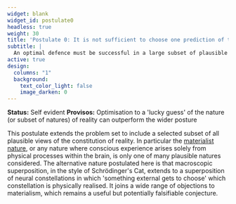 ```yaml
---
widget: blank
widget_id: postulate0
headless: true
weight: 30
title: 'Postulate 0: It is not sufficient to choose one prediction of the future and create defences adequate to only that future'
subtitle: |
  An optimal defence must be successful in a large subset of plausible realities
active: true
design:
  columns: "1"
  background:
    text_color_light: false
    image_darken: 0
---
```

**Status:** Self evident
**Provisos:** Optimisation to a 'lucky guess' of the nature (or subset of natures) of reality can outperform the wider posture  
  
This postulate extends the problem set to include a selected subset of all plausible views of the constitution of reality.  In particular the
[materialist nature](https://en.wikipedia.org/wiki/Materialism), or any nature where conscious experience arises solely from physical processes
within the brain, is only one of many plausible natures considered.  The alternative nature postulated here is that macroscopic superposition,
in the style of Schrödinger's Cat, extends to a superposition of neural constellations in which 'something external gets to choose'
which constellation is physically realised.  It joins a wide range of objections to materialism, which remains a useful but potentially
falsifiable conjecture.
